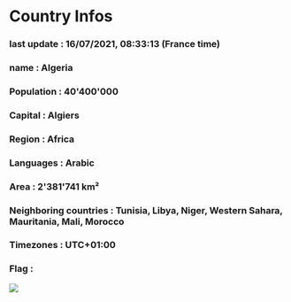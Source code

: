# Country  Infos
### last update : 16/07/2021, 08:33:13 (France time)

### name : Algeria
### Population : 40'400'000
### Capital : Algiers
### Region : Africa
### Languages : Arabic
### Area : 2'381'741 km²
### Neighboring countries : Tunisia, Libya, Niger, Western Sahara, Mauritania, Mali, Morocco
### Timezones : UTC+01:00

### Flag :
![](https://restcountries.eu/data/dza.svg)
